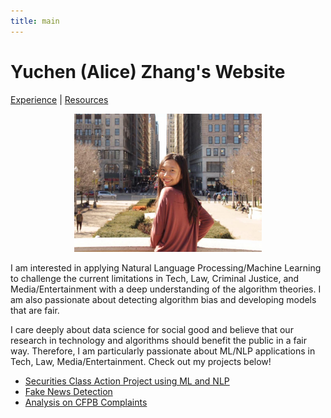```yaml
---
title: main
---
```


# Yuchen (Alice) Zhang's Website
 <a href="https://zycalice.github.io/experience">Experience</a> | <a href= "https://zycalice.github.io/resources">Resources</a>


<p align="center">
  <img src="./images/profile-pic.jpg" class="inline" width="300"/>
</p>

I am interested in applying Natural Language Processing/Machine Learning to challenge the current limitations in Tech, Law, Criminal Justice, and Media/Entertainment with a deep understanding of the algorithm theories. I am also passionate about detecting algorithm bias and developing models that are fair.

I care deeply about data science for social good and believe that our research in technology and algorithms should benefit the public in a fair way. Therefore, I am particularly passionate about ML/NLP applications in Tech, Law, Media/Entertainment. Check out my projects below!

- [Securities Class Action Project using ML and NLP](https://zycalice.github.io/securities-class-action/)
- [Fake News Detection](https://github.com/zycalice/fake-news-detection/blob/main/writeups/CIS520_Proposal.pdf)
- [Analysis on CFPB Complaints](https://zycalice.github.io/cfpb-complaints/)

